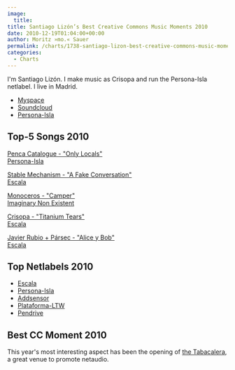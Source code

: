 ```yaml
---
image:
  title: 
title: Santiago Lizón’s Best Creative Commons Music Moments 2010
date: 2010-12-19T01:04:00+00:00
author: Moritz »mo.« Sauer
permalink: /charts/1738-santiago-lizon-best-creative-commons-music-moments-2010
categories:
  - Charts
---
```



<div class="grid_7">
  <p>
    I'm Santiago Lizón. I make music as Crisopa and run the Persona-Isla netlabel. I live in Madrid.
  </p>
  
  <ul>
    <li>
      <a href="http://www.myspace.com/crisopa" target="_blank">Myspace</a>
    </li>
    <li>
      <a href="http://www.soundcloud.com/crisopa" target="_blank">Soundcloud</a>
    </li>
    <li>
      <a href="http://www.persona-isla.org" target="_blank">Persona-Isla</a>
    </li>
  </ul>
  
  <p>
    <!--more-->
  </p>
</div>

<div class="clear">
</div>

<div class="grid_6">
  <h2>
    Top-5 Songs 2010
  </h2>
  
  <p>
    <a href="http://www.phlow.es/wp-content/uploads/best-of-2010/penca_catalogue_-_only_locals.mp3">Penca Catalogue - "Only Locals"</a><br /> <a href="http://www.persona-isla.org/" target="_blank">Persona-Isla</a>
  </p>
  
  <p>
    <a href="http://www.phlow.es/wp-content/uploads/best-of-2010/stable_mechanism_-_a_fake_conversation.mp3">Stable Mechanism - "A Fake Conversation"</a><br /> <a href="http://www.escalared.com/" target="_blank">Escala</a>
  </p>
  
  <p>
    <a href="http://www.phlow.es/wp-content/uploads/best-of-2010/monoceros_-_camper.mp3">Monoceros - "Camper"</a><br /> <a href="http://www.inrecs.com/releases.php?id=47" target="_blank">Imaginary Non Existent</a>
  </p>
  
  <p>
    <a href="http://www.phlow.es/wp-content/uploads/best-of-2010/crisopa_-_titanium_tears.mp3">Crisopa - "Titanium Tears"</a><br /> <a href="http://www.escalared.com/" target="_blank">Escala</a>
  </p>
  
  <p>
    <a href="http://www.phlow.es/wp-content/uploads/best-of-2010/javier_rubio_and_parsec_-_alice_y_bob.mp3">Javier Rubio + Pársec - "Alice y Bob"</a><br /> <a href="http://www.escalared.com/" target="_blank">Escala</a>
  </p>
</div>

<div class="grid_5">
  <h2>
    Top Netlabels 2010
  </h2>
  
  <ul>
    <li>
      <a href="http://www.escalared.com" target="_blank">Escala</a>
    </li>
    <li>
      <a href="http://www.persona-isla.org" target="_blank">Persona-Isla</a>
    </li>
    <li>
      <a href="http://www.addsensor.com" target="_blank">Addsensor</a>
    </li>
    <li>
      <a href="http://www.plataforma-ltw.com" target="_blank">Plataforma-LTW</a>
    </li>
    <li>
      <a href="http://www.pendriverec.com/" target="_blank">Pendrive</a>
    </li>
  </ul>
</div>

<div class="grid_5">
  <h2>
    Best CC Moment 2010
  </h2>
  
  <p>
    This year's most interesting aspect has been the opening of <a href="http://latabacalera.net/" target="_blank">the Tabacalera</a>, a great venue to promote netaudio.
  </p>
</div>

<div class="clear">
</div>
